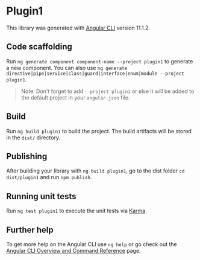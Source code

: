 # Plugin1

This library was generated with [Angular CLI](https://github.com/angular/angular-cli) version 11.1.2.

## Code scaffolding

Run `ng generate component component-name --project plugin1` to generate a new component. You can also use `ng generate directive|pipe|service|class|guard|interface|enum|module --project plugin1`.
> Note: Don't forget to add `--project plugin1` or else it will be added to the default project in your `angular.json` file. 

## Build

Run `ng build plugin1` to build the project. The build artifacts will be stored in the `dist/` directory.

## Publishing

After building your library with `ng build plugin1`, go to the dist folder `cd dist/plugin1` and run `npm publish`.

## Running unit tests

Run `ng test plugin1` to execute the unit tests via [Karma](https://karma-runner.github.io).

## Further help

To get more help on the Angular CLI use `ng help` or go check out the [Angular CLI Overview and Command Reference](https://angular.io/cli) page.
